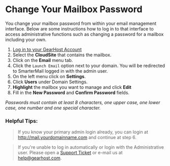 # Change Your Mailbox Password
You change your mailbox password from within your email management interface. Below are some instructions how to log in to that interface to access administrative functions such as changing a password for a mailbox including your own.

1. [Log in to your GearHost Account](https://my.gearhost.com/account/login)
2. Select the **CloudSite** that contains the mailbox.
3. Click on the **Email** menu tab.
4. Click the `Launch Email` option next to your domain. You will be redirected to SmarterMail logged in with the admin user.
6. On the left menu click on **Settings**.
7. Click **Users** under Domain Settings.
8. **Highlight** the mailbox you want to manage and click **Edit**
9. Fill in the **New Password** and **Confirm Password** fields.

*Passwords must contain at least 8 characters, one upper case, one lower case, one number and one special character.*

### Helpful Tips:
> If you know your primary admin login already, you can login at http://mail.yourdomainname.com and continue at step 6.

> If you're unable to log in automatically or login with the Administrative user. Please open a [Support Ticket](https://www.gearhost.com/documentation/how-to-open-a-support-ticket) or e-mail us at help@gearhost.com.
